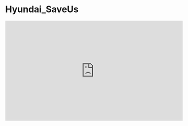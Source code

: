 # Hyundai_SaveUs
<iframe width="560" height="315" src="https://drive.google.com/open?id=0B6utaWHBJCMkTEdNa08zbTVMS1k" frameborder="0" allowfullscreen></iframe>
